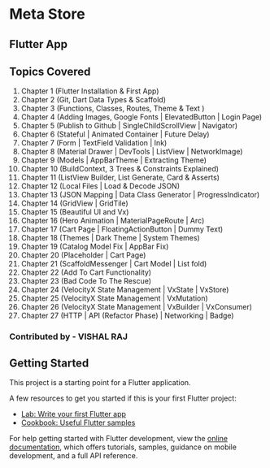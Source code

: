 # Meta Store
## Flutter App

## Topics Covered

1. Chapter 1 (Flutter Installation & First App)
2. Chapter 2 (Git, Dart Data Types & Scaffold)
3. Chapter 3 (Functions, Classes, Routes, Theme & Text )
4. Chapter 4 (Adding Images, Google Fonts | ElevatedButton | Login Page)
5. Chapter 5 (Publish to Github | SingleChildScrollView | Navigator)
6. Chapter 6 (Stateful | Animated Container | Future Delay)
7. Chapter 7 (Form | TextField Validation | Ink)
8. Chapter 8 (Material Drawer | DevTools | ListView | NetworkImage)
9. Chapter 9 (Models | AppBarTheme | Extracting Theme)
10. Chapter 10 (BuildContext, 3 Trees & Constraints Explained)
11. Chapter 11 (ListView Builder, List Generate, Card & Asserts)
12. Chapter 12 (Local Files | Load & Decode JSON)
13. Chapter 13 (JSON Mapping | Data Class Generator | ProgressIndicator)
14. Chapter 14 (GridView | GridTile)
15. Chapter 15 (Beautiful UI and Vx)
16. Chapter 16 (Hero Animation | MaterialPageRoute | Arc)
17. Chapter 17 (Cart Page | FloatingActionButton | Dummy Text)
18. Chapter 18 (Themes | Dark Theme | System Themes)
19. Chapter 19 (Catalog Model Fix | AppBar Fix)
20. Chapter 20 (Placeholder | Cart Page)
21. Chapter 21 (ScaffoldMessenger | Cart Model | List fold)
22. Chapter 22 (Add To Cart Functionality)
23. Chapter 23 (Bad Code To The Rescue)
24. Chapter 24 (VelocityX State Management | VxState | VxStore)
25. Chapter 25 (VelocityX State Management | VxMutation)
26. Chapter 26 (VelocityX State Management | VxBuilder | VxConsumer)
27. Chapter 27 (HTTP | API (Refactor Phase) | Networking | Badge)


### Contributed by - VISHAL RAJ


## Getting Started

This project is a starting point for a Flutter application.

A few resources to get you started if this is your first Flutter project:

- [Lab: Write your first Flutter app](https://docs.flutter.dev/get-started/codelab)
- [Cookbook: Useful Flutter samples](https://docs.flutter.dev/cookbook)

For help getting started with Flutter development, view the
[online documentation](https://docs.flutter.dev/), which offers tutorials,
samples, guidance on mobile development, and a full API reference.
